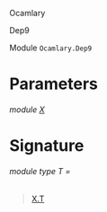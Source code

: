 Ocamlary

Dep9

Module `Ocamlary.Dep9`

# Parameters

<a id="argument-1-X"></a>

###### module [X](Ocamlary.Dep9.argument-1-X.md)

# Signature

<a id="module-type-T"></a>

###### module type T =

> [X.T](Ocamlary.Dep9.argument-1-X.md#module-type-T)
